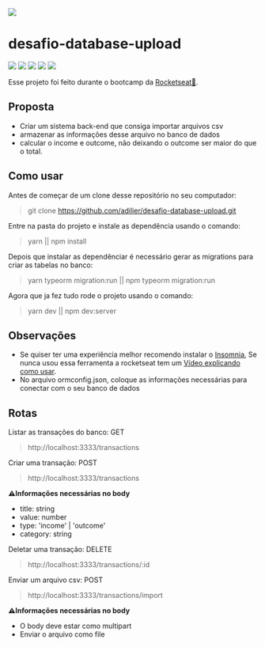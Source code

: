 <img src="https://camo.githubusercontent.com/d25397e9df01fe7882dcc1cbc96bdf052ffd7d0c/68747470733a2f2f73746f726167652e676f6f676c65617069732e636f6d2f676f6c64656e2d77696e642f626f6f7463616d702d676f737461636b2f6865616465722d6465736166696f732e706e67">

# desafio-database-upload
![](https://img.shields.io/badge/NPM-6.13.4-red)
![](https://img.shields.io/badge/Node-0.2.24green)
![](https://img.shields.io/badge/Jest-25.3.0-yellow)
![](https://img.shields.io/badge/Express-4.17.3-blue)
![](https://img.shields.io/badge/Typeorm-0.2.24-black)

Esse projeto foi feito durante o bootcamp da [Rocketseat💜](https://rocketseat.com.br).

## Proposta

- Criar um sistema back-end que consiga importar arquivos csv
- armazenar as informações desse arquivo no banco de dados
- calcular o income e outcome, não deixando o outcome ser maior do que o total.

## Como usar

Antes de começar de um clone desse repositório no seu computador:
> git clone https://github.com/adilier/desafio-database-upload.git

Entre na pasta do projeto e instale as dependência usando o comando:
> yarn || npm install

Depois que instalar as dependênciar é necessário gerar as migrations para criar as tabelas no banco:
> yarn typeorm migration:run || npm typeorm migration:run

Agora que ja fez tudo rode o projeto usando o comando:
> yarn dev || npm dev:server

## Observações

- Se quiser ter uma experiência melhor recomendo instalar o [Insomnia](https://insomnia.rest/download/), Se nunca usou essa ferramenta a rocketseat tem um [Vídeo explicando como usar](https://www.youtube.com/watch?v=3tB0uDliS6Y).  
- No arquivo ormconfig.json, coloque as informações necessárias para conectar com o seu banco de dados

## Rotas
Listar as transações do banco: GET
> http://localhost:3333/transactions

Criar uma transação: POST
> http://localhost:3333/transactions

**⚠Informações necessárias no body**
- title: string
- value: number
- type: 'income' | 'outcome'
- category: string

Deletar uma transação: DELETE
> http://localhost:3333/transactions/:id

Enviar um arquivo csv: POST
> http://localhost:3333/transactions/import

**⚠Informações necessárias no body**
- O body deve estar como multipart
- Enviar o arquivo como file

